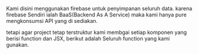 
Kami disini menggunakan firebase untuk penyimpanan seluruh data. karena firebase Sendiri ialah BaaS(Backend As A Service) maka kami hanya pure mengkonsumsi API yang di sediakan.

tetapi agar project tetap terstruktur kami membgai setiap komponen yang berisi function dan JSX, berikut adalah Seluruh function yang kami gunakan.
